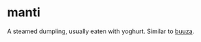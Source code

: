 # manti
A steamed dumpling, usually eaten with yoghurt. Similar to [buuza](wiki/Culture/buuza%20dish.md).
